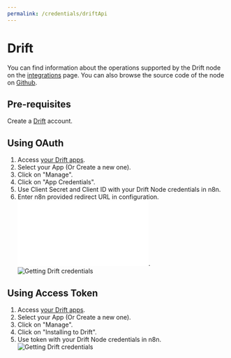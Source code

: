 ```yaml
---
permalink: /credentials/driftApi
---
```



# Drift
You can find information about the operations supported by the Drift node on the [integrations](https://n8n.io/integrations/n8n-nodes-base.drift) page. You can also browse the source code of the node on [Github](https://github.com/n8n-io/n8n/tree/master/packages/nodes-base/nodes/Drift).

## Pre-requisites

Create a [Drift](https://www.drift.com/) account.

## Using OAuth

1. Access [your Drift apps](https://dev.drift.com/apps).
2. Select your App (Or Create a new one).
3. Click on "Manage".
4. Click on "App Credentials".
5. Use Client Secret and Client ID with your Drift Node credentials in n8n.
6. Enter n8n provided redirect URL in configuration. ![Redirect URL Explanation here](../README.md).
![Getting Drift credentials](https://i.imgur.com/TbhL3y2.gif)

## Using Access Token

1. Access [your Drift apps](https://dev.drift.com/apps).
2. Select your App (Or Create a new one).
3. Click on "Manage".
4. Click on "Installing to Drift".
5. Use token with your Drift Node credentials in n8n.
![Getting Drift credentials](https://i.imgur.com/6lrsBM5.gif)
